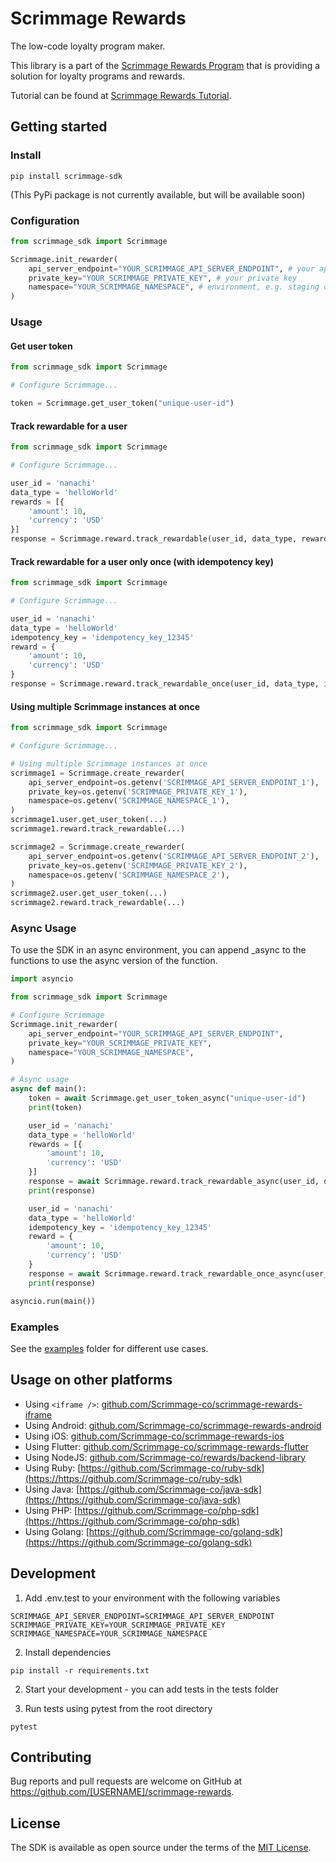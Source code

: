 # Scrimmage Rewards

The low-code loyalty program maker.

This library is a part of the [Scrimmage Rewards Program](https://scrimmage.co)
that is providing a solution for loyalty programs and rewards.

Tutorial can be found at [Scrimmage Rewards Tutorial](https://scrimmage-rewards.readme.io/docs).

## Getting started

### Install
    pip install scrimmage-sdk
(This PyPi package is not currently available, but will be available soon)

### Configuration
```python
from scrimmage_sdk import Scrimmage

Scrimmage.init_rewarder(
    api_server_endpoint="YOUR_SCRIMMAGE_API_SERVER_ENDPOINT", # your api server endpoint
    private_key="YOUR_SCRIMMAGE_PRIVATE_KEY", # your private key
    namespace="YOUR_SCRIMMAGE_NAMESPACE", # environment, e.g. staging or production
)
```

### Usage

#### Get user token
```python
from scrimmage_sdk import Scrimmage

# Configure Scrimmage...

token = Scrimmage.get_user_token("unique-user-id")
```

#### Track rewardable for a user
```python
from scrimmage_sdk import Scrimmage

# Configure Scrimmage...

user_id = 'nanachi'
data_type = 'helloWorld'
rewards = [{
    'amount': 10,
    'currency': 'USD'
}]
response = Scrimmage.reward.track_rewardable(user_id, data_type, rewards=rewards)
```

#### Track rewardable for a user only once (with idempotency key)
```python
from scrimmage_sdk import Scrimmage

# Configure Scrimmage...

user_id = 'nanachi'
data_type = 'helloWorld'
idempotency_key = 'idempotency_key_12345'
reward = {
    'amount': 10,
    'currency': 'USD'
}
response = Scrimmage.reward.track_rewardable_once(user_id, data_type, idempotency_key, reward=reward)

```

#### Using multiple Scrimmage instances at once
```python
from scrimmage_sdk import Scrimmage

# Configure Scrimmage...

# Using multiple Scrimmage instances at once
scrimmage1 = Scrimmage.create_rewarder(
    api_server_endpoint=os.getenv('SCRIMMAGE_API_SERVER_ENDPOINT_1'),
    private_key=os.getenv('SCRIMMAGE_PRIVATE_KEY_1'),
    namespace=os.getenv('SCRIMMAGE_NAMESPACE_1'),
)
scrimmage1.user.get_user_token(...)
scrimmage1.reward.track_rewardable(...)

scrimmage2 = Scrimmage.create_rewarder(
    api_server_endpoint=os.getenv('SCRIMMAGE_API_SERVER_ENDPOINT_2'),
    private_key=os.getenv('SCRIMMAGE_PRIVATE_KEY_2'),
    namespace=os.getenv('SCRIMMAGE_NAMESPACE_2'),
)
scrimmage2.user.get_user_token(...)
scrimmage2.reward.track_rewardable(...)
```

### Async Usage
To use the SDK in an async environment, you can append _async to the functions to use the async version of the function.

```python
import asyncio

from scrimmage_sdk import Scrimmage

# Configure Scrimmage
Scrimmage.init_rewarder(
    api_server_endpoint="YOUR_SCRIMMAGE_API_SERVER_ENDPOINT",
    private_key="YOUR_SCRIMMAGE_PRIVATE_KEY",
    namespace="YOUR_SCRIMMAGE_NAMESPACE",
)

# Async usage
async def main():
    token = await Scrimmage.get_user_token_async("unique-user-id")
    print(token)

    user_id = 'nanachi'
    data_type = 'helloWorld'
    rewards = [{
        'amount': 10,
        'currency': 'USD'
    }]
    response = await Scrimmage.reward.track_rewardable_async(user_id, data_type, rewards=rewards)
    print(response)

    user_id = 'nanachi'
    data_type = 'helloWorld'
    idempotency_key = 'idempotency_key_12345'
    reward = {
        'amount': 10,
        'currency': 'USD'
    }
    response = await Scrimmage.reward.track_rewardable_once_async(user_id, data_type, idempotency_key, reward=reward)
    print(response)

asyncio.run(main())
```


### Examples
See the [examples](https://github.com/Scrimmage-co/python-sdk/tree/main/examples) folder for different use cases.


## Usage on other platforms

- Using `<iframe />`: [github.com/Scrimmage-co/scrimmage-rewards-iframe](https://github.com/Scrimmage-co/scrimmage-rewards-iframe)
- Using Android: [github.com/Scrimmage-co/scrimmage-rewards-android](https://github.com/Scrimmage-co/scrimmage-rewards-android)
- Using iOS: [github.com/Scrimmage-co/scrimmage-rewards-ios](https://github.com/Scrimmage-co/scrimmage-rewards-ios)
- Using Flutter: [github.com/Scrimmage-co/scrimmage-rewards-flutter](https://github.com/Scrimmage-co/scrimmage-rewards-flutter)
- Using NodeJS: [github.com/Scrimmage-co/rewards/backend-library](https://github.com/Scrimmage-co/rewards/backend-library)
- Using Ruby: [https://github.com/Scrimmage-co/ruby-sdk](https://https://github.com/Scrimmage-co/ruby-sdk)
- Using Java: [https://github.com/Scrimmage-co/java-sdk](https://https://github.com/Scrimmage-co/java-sdk)
- Using PHP: [https://github.com/Scrimmage-co/php-sdk](https://https://github.com/Scrimmage-co/php-sdk)
- Using Golang: [https://github.com/Scrimmage-co/golang-sdk](https://https://github.com/Scrimmage-co/golang-sdk)

## Development
1. Add .env.test to your environment with the following variables
```
SCRIMMAGE_API_SERVER_ENDPOINT=SCRIMMAGE_API_SERVER_ENDPOINT
SCRIMMAGE_PRIVATE_KEY=YOUR_SCRIMMAGE_PRIVATE_KEY
SCRIMMAGE_NAMESPACE=YOUR_SCRIMMAGE_NAMESPACE
```

2. Install dependencies
```
pip install -r requirements.txt
```

2. Start your development - you can add tests in the tests folder

3. Run tests using pytest from the root directory
```
pytest
```

## Contributing

Bug reports and pull requests are welcome on GitHub at https://github.com/[USERNAME]/scrimmage-rewards.

## License

The SDK is available as open source under the terms of the [MIT License](https://opensource.org/licenses/MIT).
